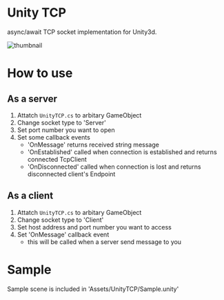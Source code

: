 # Unity TCP
async/await TCP socket implementation for Unity3d.

![thumbnail](https://github.com/kodai100/Unity_TCP/blob/master/Assets/UnityTCP/Textures/thumbnail.png)

# How to use

## As a server
1. Attatch `UnityTCP.cs` to arbitary GameObject
2. Change socket type to 'Server'
3. Set port number you want to open
4. Set some callback events
    - 'OnMessage' returns received string message
    - 'OnEstablished' called when connection is established and returns connected TcpClient
    - 'OnDisconnected' called when connection is lost and returns disconnected client's Endpoint

## As a client
1. Attatch `UnityTCP.cs` to arbitary GameObject
2. Change socket type to 'Client'
3. Set host address and port number you want to access
4. Set 'OnMessage' callback event
    - this will be called when a server send message to you


# Sample
Sample scene is included in 'Assets/UnityTCP/Sample.unity'